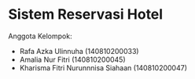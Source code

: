 # Sistem Reservasi Hotel

Anggota Kelompok:
* Rafa Azka Ulinnuha (140810200033)
* Amalia Nur Fitri (140810200045)
* Kharisma Fitri Nurunnnisa Siahaan (140810200047)